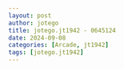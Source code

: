 ```yaml
---
layout: post
author: jotego
title: jotego.jt1942 - 0645124
date: 2024-09-08
categories: [Arcade, jt1942]
tags: [jotego.jt1942]
---
```


